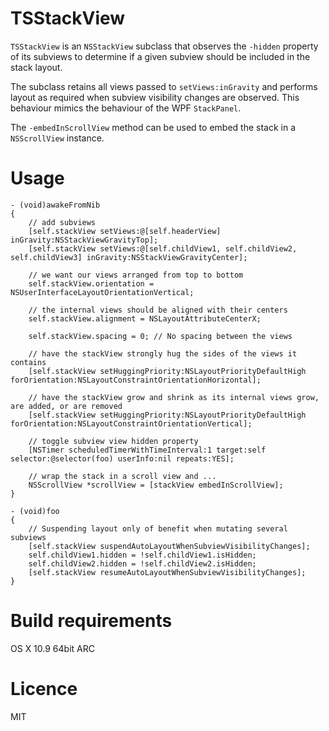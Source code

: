 TSStackView
============

`TSStackView` is an `NSStackView` subclass that observes the `-hidden` property of its subviews to determine if a given subview should be included in the stack layout. 

The subclass retains all views passed to `setViews:inGravity` and performs layout as required when subview visibility changes are observed. This behaviour mimics the behaviour of the WPF `StackPanel`.

The `-embedInScrollView` method can be used to embed the stack in a `NSScrollView` instance.

Usage
=====

	- (void)awakeFromNib
	{
		// add subviews
   		[self.stackView setViews:@[self.headerView] inGravity:NSStackViewGravityTop];
    	[self.stackView setViews:@[self.childView1, self.childView2, self.childView3] inGravity:NSStackViewGravityCenter];
    
    	// we want our views arranged from top to bottom
    	self.stackView.orientation = NSUserInterfaceLayoutOrientationVertical;
    
    	// the internal views should be aligned with their centers
    	self.stackView.alignment = NSLayoutAttributeCenterX;
    
    	self.stackView.spacing = 0; // No spacing between the views
    
    	// have the stackView strongly hug the sides of the views it contains
    	[self.stackView setHuggingPriority:NSLayoutPriorityDefaultHigh forOrientation:NSLayoutConstraintOrientationHorizontal];
    
    	// have the stackView grow and shrink as its internal views grow, are added, or are removed
    	[self.stackView setHuggingPriority:NSLayoutPriorityDefaultHigh forOrientation:NSLayoutConstraintOrientationVertical];
    
		// toggle subview view hidden property
    	[NSTimer scheduledTimerWithTimeInterval:1 target:self selector:@selector(foo) userInfo:nil repeats:YES];

		// wrap the stack in a scroll view and ...
		NSScrollView *scrollView = [stackView embedInScrollView];
	}

	- (void)foo
	{
		// Suspending layout only of benefit when mutating several subviews
    	[self.stackView suspendAutoLayoutWhenSubviewVisibilityChanges];
    	self.childView1.hidden = !self.childView1.isHidden;
    	self.childView2.hidden = !self.childView2.isHidden;
    	[self.stackView resumeAutoLayoutWhenSubviewVisibilityChanges];
	}

Build requirements
==================

OS X 10.9 64bit ARC

Licence
=======

MIT
